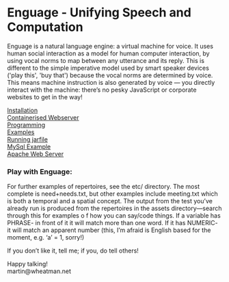 # Enguage - Unifying Speech and Computation
<p>Enguage is a natural language engine: a virtual machine for voice. It uses human social interaction as a model for human computer interaction, by using vocal norms to map between any utterance and its reply. This is different to the simple imperative model used by smart speaker devices ('play this', 'buy that') because the vocal norms are determined by voice. This means machine instruction is also generated by voice — you directly interact with the machine: there’s no pesky JavaScript or corporate websites to get in the way!</p>

[Installation](doc/install.md)<br/>
[Containerised Webserver](doc/container.md)<br/>
[Programming](doc/programming.md)<br/>
[Examples](doc/examples.md)<br/>
[Running jarfile](doc/jarfile.md)<br/>
[MySql Example](doc/mySql.md)<br/>
[Apache Web Server](doc/httpd.md)

<h3>Play with Enguage:</h3>
<P>For further examples of repertoires, see the etc/ directory.
The most complete is need+needs.txt, but other examples include
meeting.txt which is both a temporal and a spatial concept.
The output from the test you’ve already run is produced from the
repertoires in the assets directory—search through this for examples o
f how you can say/code things. If a variable has PHRASE- in front of it
it will match more than one word. If it has NUMERIC- it will match an
apparent number (this, I’m afraid is English based for the moment,
e.g. ‘a’ = 1, sorry!)
<p>If you don’t like it, tell me; if you, do tell others!
<p>Happy talking!<br/>
martin@wheatman.net
